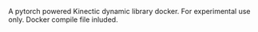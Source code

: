 A pytorch powered Kinectic dynamic library docker. 
For experimental use only. 
Docker compile file inluded. 
